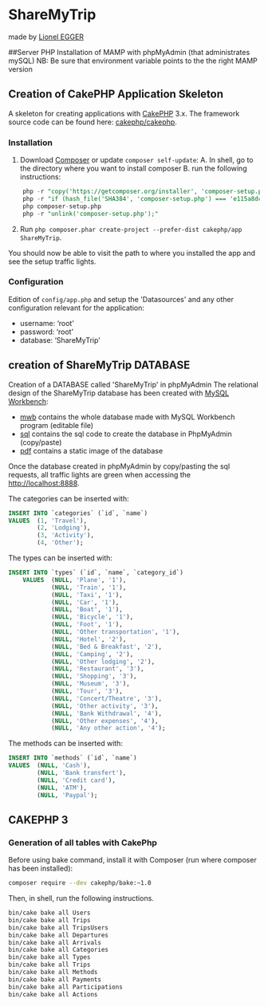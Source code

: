 # ShareMyTrip 
made by [Lionel EGGER](mailto:lionelegger@gmail.com)

##Server PHP
Installation of MAMP with phpMyAdmin (that administrates mySQL)
NB: Be sure that environment variable points to the the right MAMP version

## Creation of CakePHP Application Skeleton

A skeleton for creating applications with [CakePHP](http://cakephp.org) 3.x.
The framework source code can be found here: [cakephp/cakephp](https://github.com/cakephp/cakephp).

### Installation

1. Download [Composer](http://getcomposer.org/doc/00-intro.md) or update `composer self-update`:
A. In shell, go to the directory where you want to install composer
B. run the following instructions:
```sql
    php -r "copy('https://getcomposer.org/installer', 'composer-setup.php');"
    php -r "if (hash_file('SHA384', 'composer-setup.php') === 'e115a8dc7871f15d853148a7fbac7da27d6c0030b848d9b3dc09e2a0388afed865e6a3d6b3c0fad45c48e2b5fc1196ae') { echo 'Installer verified'; } else { echo 'Installer corrupt'; unlink('composer-setup.php'); } echo PHP_EOL;"
    php composer-setup.php
    php -r "unlink('composer-setup.php');"
```
2. Run `php composer.phar create-project --prefer-dist cakephp/app ShareMyTrip`.

You should now be able to visit the path to where you installed the app and see the setup traffic lights.

### Configuration
Edition of `config/app.php` and setup the 'Datasources' and any other configuration relevant for the application:
- username: ‘root’
- password: ‘root’
- database: ‘ShareMyTrip’


## creation of ShareMyTrip DATABASE
Creation of a DATABASE called 'ShareMyTrip' in phpMyAdmin
The relational design of the ShareMyTrip database has been created with [MySQL Workbench](http://dev.mysql.com/downloads/workbench/):
- [mwb](/db/ShareMyTrip.mwb) contains the whole database made with MySQL Workbench program (editable file)
- [sql](/db/ShareMyTrip.sql) contains the sql code to create the database in PhpMyAdmin (copy/paste)
- [pdf](/db/ShareMyTrip.pdf) contains a static image of the database

Once the database created in phpMyAdmin by copy/pasting the sql requests, all traffic lights are green when accessing the [http://localhost:8888](http://localhost:8888/).

The categories can be inserted with: 
```sql
INSERT INTO `categories` (`id`, `name`) 
VALUES  (1, 'Travel'), 
        (2, 'Lodging'), 
        (3, 'Activity'), 
        (4, 'Other');
```

The types can be inserted with: 
```sql
INSERT INTO `types` (`id`, `name`, `category_id`) 
    VALUES  (NULL, 'Plane', '1'), 
            (NULL, 'Train', '1'), 
            (NULL, 'Taxi', '1'), 
            (NULL, 'Car', '1'), 
            (NULL, 'Boat', '1'), 
            (NULL, 'Bicycle', '1'), 
            (NULL, 'Foot', '1'), 
            (NULL, 'Other transportation', '1'), 
            (NULL, 'Hotel', '2'), 
            (NULL, 'Bed & Breakfast', '2'), 
            (NULL, 'Camping', '2'), 
            (NULL, 'Other lodging', '2'), 
            (NULL, 'Restaurant', '3'), 
            (NULL, 'Shopping', '3'), 
            (NULL, 'Museum', '3'), 
            (NULL, 'Tour', '3'), 
            (NULL, 'Concert/Theatre', '3'), 
            (NULL, 'Other activity', '3'), 
            (NULL, 'Bank Withdrawal', '4'),
            (NULL, 'Other expenses', '4'),  
            (NULL, 'Any other action', '4');
```

The methods can be inserted with: 
```sql
INSERT INTO `methods` (`id`, `name`) 
VALUES  (NULL, 'Cash'), 
        (NULL, 'Bank transfert'), 
        (NULL, 'Credit card'), 
        (NULL, 'ATM'),
        (NULL, 'Paypal');
```

## CAKEPHP 3

### Generation of all tables with CakePhp

Before using bake command, install it with Composer (run where composer has been installed):
```sh
composer require --dev cakephp/bake:~1.0
```

Then, in shell, run the following instructions.
```sh
bin/cake bake all Users
bin/cake bake all Trips
bin/cake bake all TripsUsers
bin/cake bake all Departures
bin/cake bake all Arrivals
bin/cake bake all Categories
bin/cake bake all Types
bin/cake bake all Trips
bin/cake bake all Methods
bin/cake bake all Payments
bin/cake bake all Participations
bin/cake bake all Actions
```


